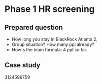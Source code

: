 # Phase 1 HR screening 
## Prepared question
- How long you stay in BlackRock
  Atlanta 2,
- Group situation? How many ppl already?
- How's the team formula:
		4 ppl so far.
## Case study
3124599759
<!--stackedit_data:
eyJoaXN0b3J5IjpbLTUxNTAwMDM1LC0xMTk0NDA4MDYxLC0xOD
MzMzUyNDIxLDkxNjEyMDY0NiwxOTE0NTUzODY3XX0=
-->